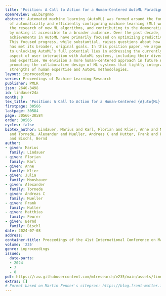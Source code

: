 ```yaml
---
title: 'Position: A Call to Action for a Human-Centered AutoML Paradigm'
openreview: wELbEYgnmo
abstract: Automated machine learning (AutoML) was formed around the fundamental objectives
  of automatically and efficiently configuring machine learning (ML) workflows, aiding
  the research of new ML algorithms, and contributing to the democratization of ML
  by making it accessible to a broader audience. Over the past decade, commendable
  achievements in AutoML have primarily focused on optimizing predictive performance.
  This focused progress, while substantial, raises questions about how well AutoML
  has met its broader, original goals. In this position paper, we argue that a key
  to unlocking AutoML’s full potential lies in addressing the currently underexplored
  aspect of user interaction with AutoML systems, including their diverse roles, expectations,
  and expertise. We envision a more human-centered approach in future AutoML research,
  promoting the collaborative design of ML systems that tightly integrates the complementary
  strengths of human expertise and AutoML methodologies.
layout: inproceedings
series: Proceedings of Machine Learning Research
publisher: PMLR
issn: 2640-3498
id: lindauer24a
month: 0
tex_title: 'Position: A Call to Action for a Human-Centered {A}uto{ML} Paradigm'
firstpage: 30566
lastpage: 30584
page: 30566-30584
order: 30566
cycles: false
bibtex_author: Lindauer, Marius and Karl, Florian and Klier, Anne and Moosbauer, Julia
  and Tornede, Alexander and Mueller, Andreas C and Hutter, Frank and Feurer, Matthias
  and Bischl, Bernd
author:
- given: Marius
  family: Lindauer
- given: Florian
  family: Karl
- given: Anne
  family: Klier
- given: Julia
  family: Moosbauer
- given: Alexander
  family: Tornede
- given: Andreas C
  family: Mueller
- given: Frank
  family: Hutter
- given: Matthias
  family: Feurer
- given: Bernd
  family: Bischl
date: 2024-07-08
address:
container-title: Proceedings of the 41st International Conference on Machine Learning
volume: '235'
genre: inproceedings
issued:
  date-parts:
  - 2024
  - 7
  - 8
pdf: https://raw.githubusercontent.com/mlresearch/v235/main/assets/lindauer24a/lindauer24a.pdf
extras: []
# Format based on Martin Fenner's citeproc: https://blog.front-matter.io/posts/citeproc-yaml-for-bibliographies/
---
```

